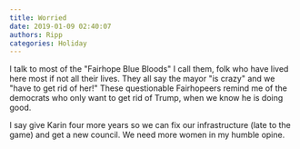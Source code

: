 ```yaml
---
title: Worried
date: 2019-01-09 02:40:07
authors: Ripp
categories: Holiday
---
```


 I talk to most of the "Fairhope Blue Bloods" I call them, folk who have lived here most if not all their lives. They all say the mayor "is crazy" and we "have to get rid of her!" 
These questionable Fairhopeers remind me of the democrats who only want to get rid of Trump, when we know he is doing good.

I say give Karin four more years so we can fix our infrastructure (late to the game) and get a new council.  We need more women in my humble opine.